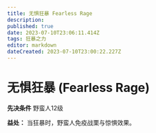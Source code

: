 ```yaml
---
title: 无惧狂暴 Fearless Rage
description: 
published: true
date: 2023-07-10T23:06:11.414Z
tags: 狂暴之力
editor: markdown
dateCreated: 2023-07-10T23:00:22.227Z
---
```


# 无惧狂暴 (Fearless Rage)

**先决条件** 野蛮人12级

**益处：** 当狂暴时，野蛮人免疫战栗与惊惧效果。
